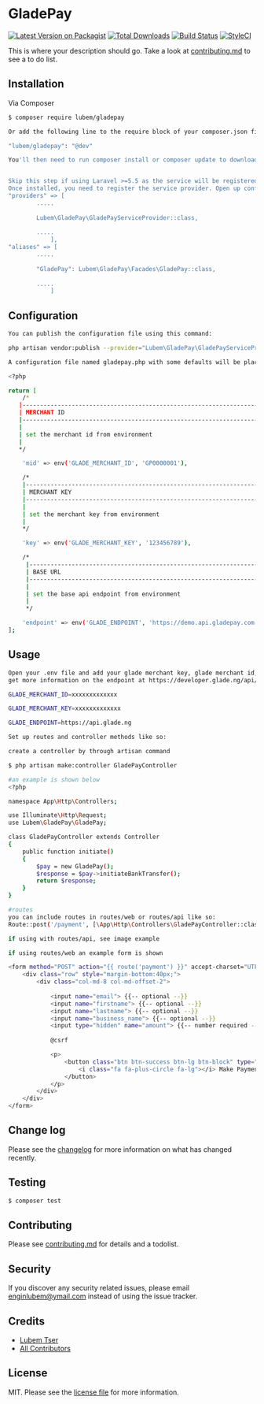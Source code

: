 # GladePay

[![Latest Version on Packagist][ico-version]][link-packagist]
[![Total Downloads][ico-downloads]][link-downloads]
[![Build Status][ico-travis]][link-travis]
[![StyleCI][ico-styleci]][link-styleci]

This is where your description should go. Take a look at [contributing.md](contributing.md) to see a to do list.

## Installation

Via Composer

``` bash
$ composer require lubem/gladepay

Or add the following line to the require block of your composer.json file.

"lubem/gladepay": "@dev"

You'll then need to run composer install or composer update to download it and have the autoloader updated.


Skip this step if using Laravel >=5.5 as the service will be registered automatically
Once installed, you need to register the service provider. Open up config/app.php and add the following to the providers key.
"providers" => [
		.....
		
        Lubem\GladePay\GladePayServiceProvider::class,
		
		.....
            ],
"aliases" => [
		.....
		
        "GladePay": Lubem\GladePay\Facades\GladePay::class,
		
		.....
            ]

```
## Configuration

``` bash
You can publish the configuration file using this command:

php artisan vendor:publish --provider="Lubem\GladePay\GladePayServiceProvider"

A configuration file named gladepay.php with some defaults will be placed in your config directory:

<?php

return [
    /*
   |--------------------------------------------------------------------------
   | MERCHANT ID
   |--------------------------------------------------------------------------
   |
   | set the merchant id from environment
   |
   */

    'mid' => env('GLADE_MERCHANT_ID', 'GP0000001'),

    /*
    |--------------------------------------------------------------------------
    | MERCHANT KEY
    |--------------------------------------------------------------------------
    |
    | set the merchant key from environment
    |
    */

    'key' => env('GLADE_MERCHANT_KEY', '123456789'),

    /*
     |--------------------------------------------------------------------------
     | BASE URL
     |--------------------------------------------------------------------------
     |
     | set the base api endpoint from environment
     |
     */

    'endpoint' => env('GLADE_ENDPOINT', 'https://demo.api.gladepay.com'),
];
```

## Usage

``` bash
Open your .env file and add your glade merchant key, glade merchant id, and glade api base (https://api.glade.ng) url like so:
get more information on the endpoint at https://developer.glade.ng/api/#getting-started

GLADE_MERCHANT_ID=xxxxxxxxxxxxx

GLADE_MERCHANT_KEY=xxxxxxxxxxxxx

GLADE_ENDPOINT=https://api.glade.ng

Set up routes and controller methods like so:

create a controller by through artisan command

$ php artisan make:controller GladePayController

#an example is shown below
<?php

namespace App\Http\Controllers;

use Illuminate\Http\Request;
use Lubem\GladePay\GladePay;

class GladePayController extends Controller
{
    public function initiate()
    {
        $pay = new GladePay();
        $response = $pay->initiateBankTransfer();
        return $response;
    }
}

#routes
you can include routes in routes/web or routes/api like so:
Route::post('/payment', [\App\Http\Controllers\GladePayController::class, 'initiate'])->name('payment');

if using with routes/api, see image example

if using routes/web an example form is shown

<form method="POST" action="{{ route('payment') }}" accept-charset="UTF-8" class="form-horizontal" role="form">
    <div class="row" style="margin-bottom:40px;">
        <div class="col-md-8 col-md-offset-2">
            
            <input name="email"> {{-- optional --}}
            <input name="firstname"> {{-- optional --}}
            <input name="lastname"> {{-- optional --}}
            <input name="business_name"> {{-- optional --}}
            <input type="hidden" name="amount"> {{-- number required --}}
            
            @csrf

            <p>
                <button class="btn btn-success btn-lg btn-block" type="submit" value="Make Payment">
                    <i class="fa fa-plus-circle fa-lg"></i> Make Payment
                </button>
            </p>
        </div>
    </div>
</form>
```

## Change log

Please see the [changelog](changelog.md) for more information on what has changed recently.

## Testing

``` bash
$ composer test
```

## Contributing

Please see [contributing.md](contributing.md) for details and a todolist.

## Security

If you discover any security related issues, please email enginlubem@ymail.com instead of using the issue tracker.

## Credits

- [Lubem Tser][link-author]
- [All Contributors][link-contributors]

## License

MIT. Please see the [license file](license.md) for more information.

[ico-version]: https://img.shields.io/packagist/v/lubem/gladepay.svg?style=flat-square
[ico-downloads]: https://img.shields.io/packagist/dt/lubem/gladepay.svg?style=flat-square
[ico-travis]: https://img.shields.io/travis/lubem/gladepay/master.svg?style=flat-square
[ico-styleci]: https://styleci.io/repos/12345678/shield

[link-packagist]: https://packagist.org/packages/lubem/gladepay
[link-downloads]: https://packagist.org/packages/lubem/gladepay
[link-travis]: https://travis-ci.org/lubem5612/glade-pay
[link-styleci]: https://styleci.io/repos/12345678
[link-author]: https://github.com/lubem5612
[link-contributors]: ../../contributors
